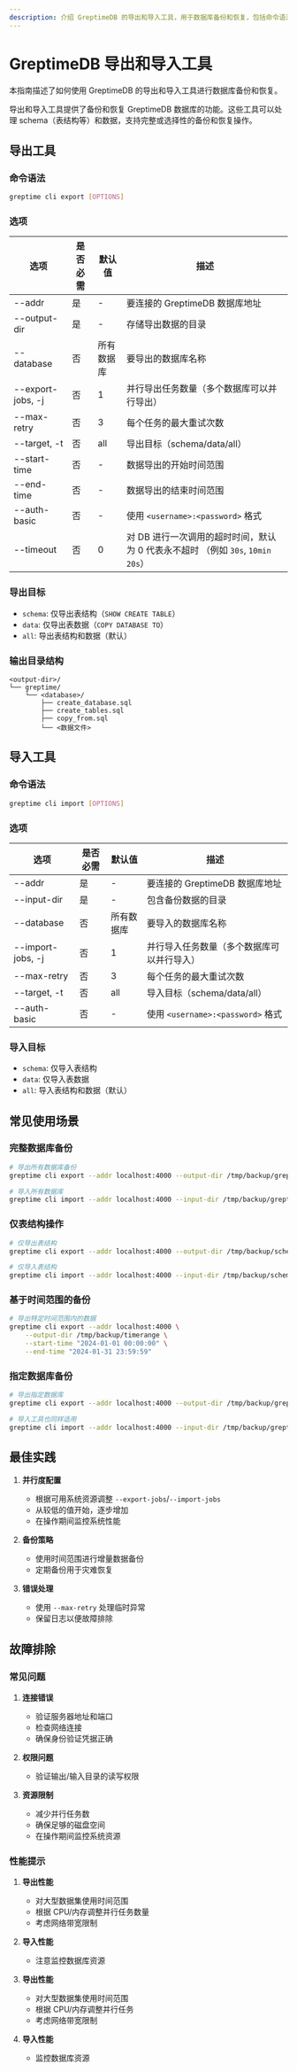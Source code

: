 ```yaml
---
description: 介绍 GreptimeDB 的导出和导入工具，用于数据库备份和恢复，包括命令语法、选项、常见使用场景、最佳实践和故障排除等内容。
---
```


# GreptimeDB 导出和导入工具

本指南描述了如何使用 GreptimeDB 的导出和导入工具进行数据库备份和恢复。

导出和导入工具提供了备份和恢复 GreptimeDB 数据库的功能。这些工具可以处理 schema（表结构等）和数据，支持完整或选择性的备份和恢复操作。

## 导出工具

### 命令语法
```bash
greptime cli export [OPTIONS]
```

### 选项
| 选项 | 是否必需 | 默认值 | 描述 |
|--------|----------|---------|-------------|
| --addr | 是 | - | 要连接的 GreptimeDB 数据库地址 |
| --output-dir | 是 | - | 存储导出数据的目录 |
| --database | 否 | 所有数据库 | 要导出的数据库名称 |
| --export-jobs, -j | 否 | 1 | 并行导出任务数量（多个数据库可以并行导出） |
| --max-retry | 否 | 3 | 每个任务的最大重试次数 |
| --target, -t | 否 | all | 导出目标（schema/data/all） |
| --start-time | 否 | - | 数据导出的开始时间范围 |
| --end-time | 否 | - | 数据导出的结束时间范围 |
| --auth-basic | 否 | - | 使用 `<username>:<password>` 格式 |
| --timeout | 否 | 0 | 对 DB 进行一次调用的超时时间，默认为 0 代表永不超时 （例如 `30s`, `10min 20s`） |

### 导出目标
- `schema`: 仅导出表结构（`SHOW CREATE TABLE`）
- `data`: 仅导出表数据（`COPY DATABASE TO`）
- `all`: 导出表结构和数据（默认）

### 输出目录结构
```
<output-dir>/
└── greptime/
    └── <database>/
        ├── create_database.sql
        ├── create_tables.sql
        ├── copy_from.sql
        └── <数据文件>
```

## 导入工具

### 命令语法
```bash
greptime cli import [OPTIONS]
```

### 选项
| 选项 | 是否必需 | 默认值 | 描述 |
|--------|----------|---------|-------------|
| --addr | 是 | - | 要连接的 GreptimeDB 数据库地址 |
| --input-dir | 是 | - | 包含备份数据的目录 |
| --database | 否 | 所有数据库 | 要导入的数据库名称 |
| --import-jobs, -j | 否 | 1 | 并行导入任务数量（多个数据库可以并行导入） |
| --max-retry | 否 | 3 | 每个任务的最大重试次数 |
| --target, -t | 否 | all | 导入目标（schema/data/all） |
| --auth-basic | 否 | - | 使用 `<username>:<password>` 格式 |

### 导入目标
- `schema`: 仅导入表结构
- `data`: 仅导入表数据
- `all`: 导入表结构和数据（默认）

## 常见使用场景

### 完整数据库备份
```bash
# 导出所有数据库备份
greptime cli export --addr localhost:4000 --output-dir /tmp/backup/greptimedb

# 导入所有数据库
greptime cli import --addr localhost:4000 --input-dir /tmp/backup/greptimedb
```

### 仅表结构操作
```bash
# 仅导出表结构
greptime cli export --addr localhost:4000 --output-dir /tmp/backup/schemas --target schema

# 仅导入表结构
greptime cli import --addr localhost:4000 --input-dir /tmp/backup/schemas --target schema
```

### 基于时间范围的备份
```bash
# 导出特定时间范围内的数据
greptime cli export --addr localhost:4000 \
    --output-dir /tmp/backup/timerange \
    --start-time "2024-01-01 00:00:00" \
    --end-time "2024-01-31 23:59:59"
```

### 指定数据库备份
```bash
# 导出指定数据库
greptime cli export --addr localhost:4000 --output-dir /tmp/backup/greptimedb --database '{my_database_name}'

# 导入工具也同样适用
greptime cli import --addr localhost:4000 --input-dir /tmp/backup/greptimedb --database '{my_database_name}'
```

## 最佳实践

1. **并行度配置**
   - 根据可用系统资源调整 `--export-jobs`/`--import-jobs`
   - 从较低的值开始，逐步增加
   - 在操作期间监控系统性能

2. **备份策略**
   - 使用时间范围进行增量数据备份
   - 定期备份用于灾难恢复

3. **错误处理**
   - 使用 `--max-retry` 处理临时异常
   - 保留日志以便故障排除

## 故障排除

### 常见问题

1. **连接错误**
   - 验证服务器地址和端口
   - 检查网络连接
   - 确保身份验证凭据正确

2. **权限问题**
   - 验证输出/输入目录的读写权限

3. **资源限制**
   - 减少并行任务数
   - 确保足够的磁盘空间
   - 在操作期间监控系统资源

### 性能提示

1. **导出性能**
   - 对大型数据集使用时间范围
   - 根据 CPU/内存调整并行任务数量
   - 考虑网络带宽限制

2. **导入性能**
   - 注意监控数据库资源

1. **导出性能**
   - 对大型数据集使用时间范围
   - 根据 CPU/内存调整并行任务
   - 考虑网络带宽限制

2. **导入性能**
   - 监控数据库资源
